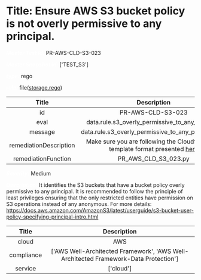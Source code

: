 



# Title: Ensure AWS S3 bucket policy is not overly permissive to any principal.


***<font color="white">Master Test Id:</font>*** PR-AWS-CLD-S3-023

***<font color="white">Master Snapshot Id:</font>*** ['TEST_S3']

***<font color="white">type:</font>*** rego

***<font color="white">rule:</font>*** file([storage.rego])  
  
  
  
  

|Title|Description|
| :---: | :---: |
|id|PR-AWS-CLD-S3-023|
|eval|data.rule.s3_overly_permissive_to_any_principal|
|message|data.rule.s3_overly_permissive_to_any_principal_err|
|remediationDescription|Make sure you are following the Cloudformation template format presented <a href='https://boto3.amazonaws.com/v1/documentation/api/latest/reference/services/s3.html#S3.Client.get_bucket_policy' target='_blank'>here</a>|
|remediationFunction|PR_AWS_CLD_S3_023.py|


***<font color="white">Severity:</font>*** Medium

***<font color="white">Description:</font>*** It identifies the S3 buckets that have a bucket policy overly permissive to any principal. It is recommended to follow the principle of least privileges ensuring that the only restricted entities have permission on S3 operations instead of any anonymous. For more details: https://docs.aws.amazon.com/AmazonS3/latest/userguide/s3-bucket-user-policy-specifying-principal-intro.html  
  
  

|Title|Description|
| :---: | :---: |
|cloud|AWS|
|compliance|['AWS Well-Architected Framework', 'AWS Well-Architected Framework-Data Protection']|
|service|['cloud']|



[storage.rego]: https://github.com/prancer-io/prancer-compliance-test/tree/master/aws/cloud/storage.rego
